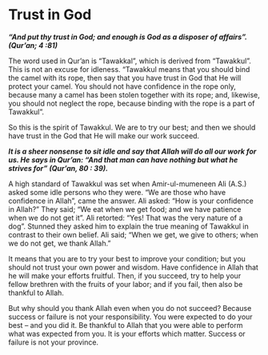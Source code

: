 Trust in God
============

***“And put thy trust in God; and enough is God as a disposer of
affairs”. (Qur’an; 4 :81)***

The word used in Qur’an is “Tawakkal”, which is derived from “Tawakkul”.
This is not an excuse for idleness. “Tawakkul means that you should bind
the camel with its rope, then say that you have trust in God that He
will protect your camel. You should not have confidence in the rope
only, because many a camel has been stolen together with its rope; and,
likewise, you should not neglect the rope, because binding with the rope
is a part of Tawakkul”.

So this is the spirit of Tawakkul. We are to try our best; and then we
should have trust in the God that He will make our work succeed.

***It is a sheer nonsense to sit idle and say that Allah will do all our
work for us. He says in Qur’an: “And that man can have nothing but what
he strives for” (Qur’an, 80 : 39).***

A high standard of Tawakkul was set when Amir-ul-mumeneen Ali (A.S.)
asked some idle persons who they were. “We are those who have confidence
in Allah”, came the answer. Ali asked: “How is your confidence in
Allah?” They said; “We eat when we get food; and we have patience when
we do not get it”. Ali retorted: “Yes! That was the very nature of a
dog”. Stunned they asked him to explain the true meaning of Tawakkul in
contrast to their own belief. Ali said; “When we get, we give to others;
when we do not get, we thank Allah.”

It means that you are to try your best to improve your condition; but
you should not trust your own power and wisdom. Have confidence in Allah
that he will make your efforts fruitful. Then, if you succeed, try to
help your fellow brethren with the fruits of your labor; and if you
fail, then also be thankful to Allah.

But why should you thank Allah even when you do not succeed? Because
success or failure is not your responsibility. You were expected to do
your best – and you did it. Be thankful to Allah that you were able to
perform what was expected from you. It is your efforts which matter.
Success or failure is not your province.


